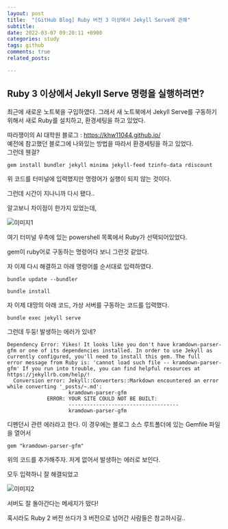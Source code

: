 ```yaml
---
layout: post
title:  "[GitHub Blog] Ruby 버전 3 이상에서 Jekyll Serve에 관해"
subtitle:   
date: 2022-03-07 09:20:11 +0900
categories: study
tags: github
comments: true
related_posts:

---
```


   
## Ruby 3 이상에서 Jekyll Serve 명령을 실행하려면?<br/>

최근에 새로운 노트북을 구입하였다. 그래서 새 노트북에서 Jekyll Serve를 구동하기 위해서 새로 Ruby를 설치하고, 환경세팅을 하고 있었다.<br/>

따라쟁이의 AI 대학원 블로그 : <https://khw11044.github.io/>
<br/>
예전에 참고했던 블로그에 나와있는 방법을 따라서 환경세팅을 하고 있었다.<br/>
그런데 웬걸?

```
gem install bundler jekyll minima jekyll-feed tzinfo-data rdiscount
```

위 코드를 터미널에 입력했지만 명령어가 실행이 되지 않는 것이다.<br/>

그런데 시간이 지나니까 다시 됐다..<br/>

알고보니 차이점이 한가지 있었는데,

![이미지1](https://github.com/wookikim95/wookikim95.github.io/blob/main/assets/img/study/github/2022-03-07_1.jpg?raw=true)

여기 터미널 우측에 있는 powershell 목록에서 Ruby가 선택되어있었다. <br/>

gem이 ruby어로 구동하는 명령어다 보니 그런것 같았다.<br/>

자 이제 다시 해결하고 아래 명령어를 순서대로 입력하였다.<br/>
```
bundle update --bundler

bundle install
```

자 이제 대망의 아래 코드, 가상 서버를 구동하는 코드를 입력했다.<br/>

```
bundle exec jekyll serve
```

그런데 두둥! 발생하는 에러가 있네?

```
Dependency Error: Yikes! It looks like you don't have kramdown-parser-gfm or one of its dependencies installed. In order to use Jekyll as currently configured, you'll need to install this gem. The full 
error message from Ruby is: 'cannot load such file -- kramdown-parser-gfm' If you run into trouble, you can find helpful resources at https://jekyllrb.com/help/!
  Conversion error: Jekyll::Converters::Markdown encountered an error while converting '_posts/~.md':
                    kramdown-parser-gfm
             ERROR: YOUR SITE COULD NOT BE BUILT:
                    ------------------------------------
                    kramdown-parser-gfm
```

디펜던시 관련 에러라고 한다. 이 경우에는 블로그 소스 루트폴더에 있는 Gemfile 파일을 열어서

```
gem "kramdown-parser-gfm"
```

위의 코드를 추가해주자. 저게 없어서 발생하는 에러로 보인다.<br/>

모두 입력하니 잘 해결되었고

![이미지2](https://github.com/wookikim95/wookikim95.github.io/blob/main/assets/img/study/github/2022-03-07_2.jpg?raw=true)

서버도 잘 돌아간다는 메세지가 떴다!<br/>

혹시라도 Ruby 2 버전 쓰다가 3 버전으로 넘어간 사람들은 참고하시길..